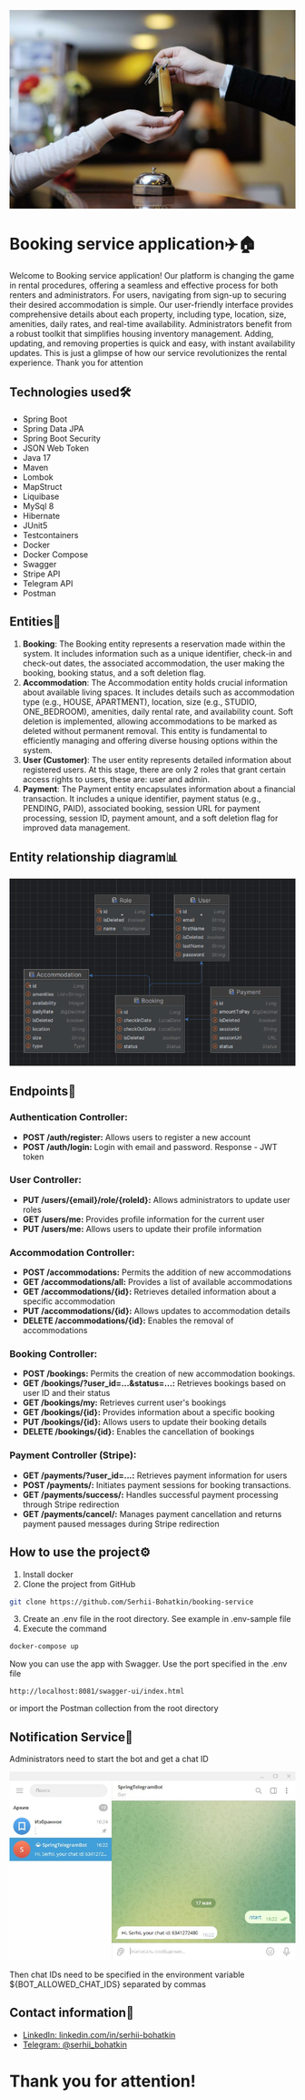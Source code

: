 [![image.jpeg](icons/booking.jpg)](icons/booking.jpg)

# Booking service application✈️🏠

Welcome to Booking service application! Our platform is changing
the game in rental procedures, offering a seamless and effective
process for both renters and administrators.
For users, navigating from sign-up to securing their desired
accommodation is simple. Our user-friendly interface provides
comprehensive details about each property, including type,
location, size, amenities, daily rates, and real-time availability.
Administrators benefit from a robust toolkit that simplifies
housing inventory management. Adding, updating, and removing
properties is quick and easy, with instant availability updates.
This is just a glimpse of how our service revolutionizes the
rental experience. Thank you for attention

## Technologies used🛠️

* Spring Boot
* Spring Data JPA
* Spring Boot Security
* JSON Web Token
* Java 17
* Maven
* Lombok
* MapStruct
* Liquibase
* MySql 8
* Hibernate
* JUnit5
* Testcontainers
* Docker
* Docker Compose
* Swagger
* Stripe API
* Telegram API
* Postman

## Entities💾

1. **Booking**: The Booking entity represents a reservation made within the system.
   It includes information such as a unique identifier, check-in and check-out dates, the associated accommodation,
   the user making the booking, booking status, and a soft deletion flag.
2. **Accommodation**: The Accommodation entity holds crucial information about available living spaces.
   It includes details such as accommodation type (e.g., HOUSE, APARTMENT), location, size (e.g., STUDIO, ONE_BEDROOM),
   amenities, daily rental rate, and availability count.
   Soft deletion is implemented, allowing accommodations to be marked as deleted without permanent removal.
   This entity is fundamental to efficiently managing and offering diverse housing options within the system.
3. **User (Customer)**: The user entity represents detailed information about registered users.
   At this stage, there are only 2 roles that grant certain access rights to users, these are: user and admin.
4. **Payment**: The Payment entity encapsulates information about a financial transaction. It includes a unique
   identifier, payment status (e.g., PENDING, PAID),
   associated booking, session URL for payment processing, session ID, payment amount, and a soft deletion flag for
   improved data management.

## Entity relationship diagram📊

[![image.png](icons/entity_diagram.png)](icons/entity_diagram.png)

## Endpoints🤝

### Authentication Controller:

- **POST /auth/register:** Allows users to register a new account
- **POST /auth/login:** Login with email and password. Response - JWT token

### User Controller:

- **PUT /users/{email}/role/{roleId}:** Allows administrators to update user roles
- **GET /users/me:** Provides profile information for the current user
- **PUT /users/me:** Allows users to update their profile information

### Accommodation Controller:

- **POST /accommodations:** Permits the addition of new accommodations
- **GET /accommodations/all:** Provides a list of available accommodations
- **GET /accommodations/{id}:** Retrieves detailed information about a specific accommodation
- **PUT /accommodations/{id}:** Allows updates to accommodation details
- **DELETE /accommodations/{id}:** Enables the removal of accommodations

### Booking Controller:

- **POST /bookings:** Permits the creation of new accommodation bookings.
- **GET /bookings/?user_id=...&status=...:** Retrieves bookings based on user ID and their status
- **GET /bookings/my:** Retrieves current user's bookings
- **GET /bookings/{id}:** Provides information about a specific booking
- **PUT /bookings/{id}:** Allows users to update their booking details
- **DELETE /bookings/{id}:** Enables the cancellation of bookings

### Payment Controller (Stripe):

- **GET /payments/?user_id=...:** Retrieves payment information for users
- **POST /payments/:** Initiates payment sessions for booking transactions.
- **GET /payments/success/:** Handles successful payment processing through Stripe redirection
- **GET /payments/cancel/:** Manages payment cancellation and returns payment paused messages during Stripe redirection

## How to use the project⚙️

1) Install docker
2) Clone the project from GitHub

```sh
git clone https://github.com/Serhii-Bohatkin/booking-service
```

3) Create an .env file in the root directory. See example in .env-sample file
4) Execute the command

```sh
docker-compose up
```

Now you can use the app with Swagger. Use the port specified in the .env file

```
http://localhost:8081/swagger-ui/index.html
```

or import the Postman collection from the root directory

## Notification Service🔔

Administrators need to start the bot and get a chat ID

[![image.jpg](icons/telegram_screen.jpg)](icons/telegram_screen.jpg)

Then chat IDs need to be specified in the environment variable ${BOT_ALLOWED_CHAT_IDS} separated by commas

## Contact information💬

- [LinkedIn: linkedin.com/in/serhii-bohatkin](https://www.linkedin.com/in/denys-kachalup-358430222/)
- [Telegram: @serhii_bohatkin](https://t.me/serhii_bohatkin)

# Thank you for attention!